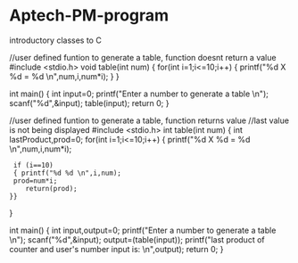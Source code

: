 # Aptech-PM-program
introductory classes to C

//user defined funtion to generate a table, function doesnt return a value
#include <stdio.h>
void table(int num)
{
    for(int i=1;i<=10;i++)
    {    printf("%d X %d = %d \n",num,i,num*i);   }
}

int main()
{
    int input=0;
    printf("Enter a number to generate a table \n");
    scanf("%d",&input);
    table(input);
    return 0;
}



//user defined funtion to generate a table, function returns value
//last value is not being displayed
#include <stdio.h>
int table(int num)
{
    int lastProduct,prod=0;
    for(int i=1;i<=10;i++)
    {    printf("%d X %d = %d \n",num,i,num*i);   

     if (i==10)
     { printf("%d %d \n",i,num);
     prod=num*i;
        return(prod);
    }}
   
}

int main()
{
    int input,output=0;
    printf("Enter a number to generate a table \n");
    scanf("%d",&input);
    output=(table(input));
    printf("last product of counter and user's number input is: \n",output);
    return 0;
}
